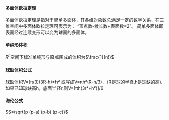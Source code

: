 #### 多面体欧拉定理
多面体欧拉定理是指对于简单多面体，其各维对象数总满足一定的数学关系，在三维空间中多面体欧拉定理可表示为：
“顶点数-棱长数+表面数=2”。
简单多面体即表面经过连续变形可以变为球面的多面体。

#### 单纯形体积

$R^n$空间下标准单纯形与原点围成的体积为$\frac{1}{n!}$

#### 球缺体积公式

球缺体积V=(π/3)(3R-h)*h² 或写成V=πh²(R-h/3)，（R是球的半径,h是球缺的高).如果已知球缺高h，底面半径r,则V=[πh(3r²+h²)]/6

#### 海伦公式

$S=\sqrt{p (p-a) (p-b) (p-c)}$